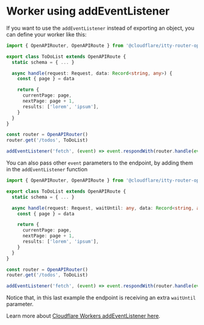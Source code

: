 # Worker using addEventListener

If you want to use the `addEventListener` instead of exporting an object, you can define your worker like this:

```ts
import { OpenAPIRouter, OpenAPIRoute } from '@cloudflare/itty-router-openapi'

export class ToDoList extends OpenAPIRoute {
  static schema = { ... }

  async handle(request: Request, data: Record<string, any>) {
    const { page } = data

    return {
      currentPage: page,
      nextPage: page + 1,
      results: ['lorem', 'ipsum'],
    }
  }
}

const router = OpenAPIRouter()
router.get('/todos', ToDoList)

addEventListener('fetch', (event) => event.respondWith(router.handle(event.request)))
```

You can also pass other `event` parameters to the endpoint, by adding them in the `addEventListener` function

```ts
import { OpenAPIRouter, OpenAPIRoute } from '@cloudflare/itty-router-openapi'

export class ToDoList extends OpenAPIRoute {
  static schema = { ... }

  async handle(request: Request, waitUntil: any, data: Record<string, any>) {
    const { page } = data

    return {
      currentPage: page,
      nextPage: page + 1,
      results: ['lorem', 'ipsum'],
    }
  }
}

const router = OpenAPIRouter()
router.get('/todos', ToDoList)

addEventListener('fetch', (event) => event.respondWith(router.handle(event.request, event.waitUntil.bind(event))))
```

Notice that, in this last example the endpoint is receiving an extra `waitUntil` parameter.

Learn more
about [Cloudflare Workers addEventListener here](https://developers.cloudflare.com/workers/runtime-apis/add-event-listener/).
